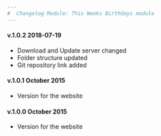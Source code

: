 ```yaml
---
#  Changelog Module: This Weeks Birthdays module
---
```

<h4>v.1.0.2 2018-07-19</h4>
<ul>
<li>Download and Update server changed</li>
<li>Folder structure updated</li>
<li>Git repository link added</li>
</ul>

<h4>v.1.0.1 October 2015</h4>
<ul>
<li>Version for the website</li>
</ul>

<h4>v.1.0.0 October 2015</h4>
<ul>
<li>Version for the website</li>
</ul>

